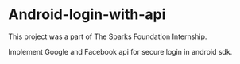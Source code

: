 # Android-login-with-api
This project was a part of The Sparks Foundation Internship.

Implement Google and Facebook api for secure login in android sdk.
